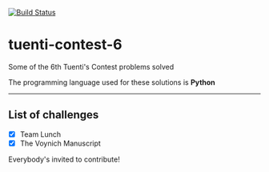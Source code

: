 [![Build Status](https://travis-ci.org/joanlopez/tuenti-contest-6.svg?branch=master)](https://travis-ci.org/joanlopez/tuenti-contest-6)
# tuenti-contest-6
Some of the 6th Tuenti's Contest problems solved

The programming language used for these solutions is **Python**

------------------
List of challenges
------------------

- [X] Team Lunch
- [X] The Voynich Manuscript

Everybody's invited to contribute!
